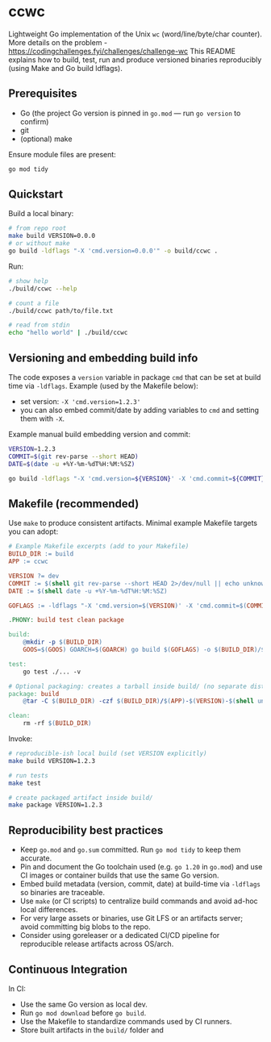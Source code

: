 # ccwc

Lightweight Go implementation of the Unix `wc` (word/line/byte/char counter).  
More details on the problem - https://codingchallenges.fyi/challenges/challenge-wc
This README explains how to build, test, run and produce versioned binaries reproducibly (using Make and Go build ldflags).

## Prerequisites

- Go (the project Go version is pinned in `go.mod` — run `go version` to confirm)
- git
- (optional) make

Ensure module files are present:
```bash
go mod tidy
```

## Quickstart

Build a local binary:
```bash
# from repo root
make build VERSION=0.0.0
# or without make
go build -ldflags "-X 'cmd.version=0.0.0'" -o build/ccwc .
```

Run:
```bash
# show help
./build/ccwc --help

# count a file
./build/ccwc path/to/file.txt

# read from stdin
echo "hello world" | ./build/ccwc
```

## Versioning and embedding build info

The code exposes a `version` variable in package `cmd` that can be set at build time via `-ldflags`. Example (used by the Makefile below):

- set version: `-X 'cmd.version=1.2.3'`
- you can also embed commit/date by adding variables to `cmd` and setting them with `-X`.

Example manual build embedding version and commit:
```bash
VERSION=1.2.3
COMMIT=$(git rev-parse --short HEAD)
DATE=$(date -u +%Y-%m-%dT%H:%M:%SZ)

go build -ldflags "-X 'cmd.version=${VERSION}' -X 'cmd.commit=${COMMIT}' -X 'cmd.date=${DATE}'" -o build/ccwc-${VERSION}-$(uname -s)-$(uname -m) .
```

## Makefile (recommended)

Use `make` to produce consistent artifacts. Minimal example Makefile targets you can adopt:

```makefile
# Example Makefile excerpts (add to your Makefile)
BUILD_DIR := build
APP := ccwc

VERSION ?= dev
COMMIT := $(shell git rev-parse --short HEAD 2>/dev/null || echo unknown)
DATE := $(shell date -u +%Y-%m-%dT%H:%M:%SZ)

GOFLAGS := -ldflags "-X 'cmd.version=$(VERSION)' -X 'cmd.commit=$(COMMIT)' -X 'cmd.date=$(DATE)'"

.PHONY: build test clean package

build:
    @mkdir -p $(BUILD_DIR)
    GOOS=$(GOOS) GOARCH=$(GOARCH) go build $(GOFLAGS) -o $(BUILD_DIR)/$(APP)-$(VERSION)-$(shell uname -s)-$(shell uname -m) .

test:
    go test ./... -v

# Optional packaging: creates a tarball inside build/ (no separate dist/ folder)
package: build
    @tar -C $(BUILD_DIR) -czf $(BUILD_DIR)/$(APP)-$(VERSION)-$(shell uname -s)-$(shell uname -m).tgz $(notdir $(shell ls $(BUILD_DIR) | grep -v '\.tgz' || true))

clean:
    rm -rf $(BUILD_DIR)
```

Invoke:
```bash
# reproducible-ish local build (set VERSION explicitly)
make build VERSION=1.2.3

# run tests
make test

# create packaged artifact inside build/
make package VERSION=1.2.3
```

## Reproducibility best practices

- Keep `go.mod` and `go.sum` committed. Run `go mod tidy` to keep them accurate.
- Pin and document the Go toolchain used (e.g. `go 1.20` in `go.mod`) and use CI images or container builds that use the same Go version.
- Embed build metadata (version, commit, date) at build-time via `-ldflags` so binaries are traceable.
- Use `make` (or CI scripts) to centralize build commands and avoid ad-hoc local differences.
- For very large assets or binaries, use Git LFS or an artifacts server; avoid committing big blobs to the repo.
- Consider using goreleaser or a dedicated CI/CD pipeline for reproducible release artifacts across OS/arch.

## Continuous Integration

In CI:
- Use the same Go version as local dev.
- Run `go mod download` before `go build`.
- Use the Makefile to standardize commands used by CI runners.
- Store built artifacts in the `build/` folder and
